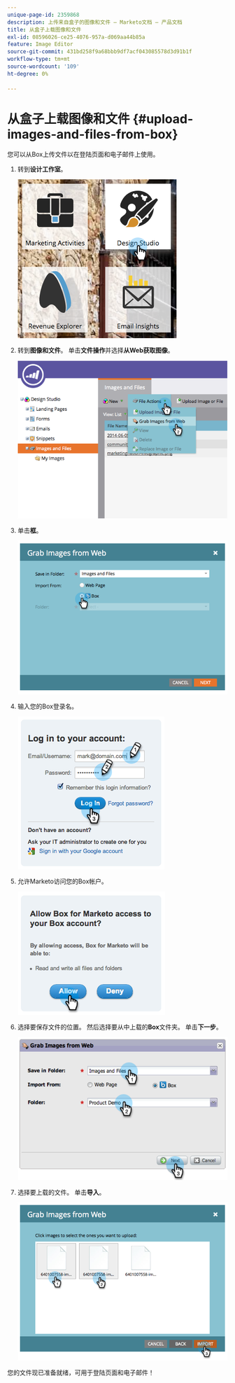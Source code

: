 ```yaml
---
unique-page-id: 2359868
description: 上传来自盒子的图像和文件 — Marketo文档 — 产品文档
title: 从盒子上载图像和文件
exl-id: 08596026-ce25-4076-957a-d069aa44b85a
feature: Image Editor
source-git-commit: 431bd258f9a68bbb9df7acf043085578d3d91b1f
workflow-type: tm+mt
source-wordcount: '109'
ht-degree: 0%

---
```


# 从盒子上载图像和文件 {#upload-images-and-files-from-box}

您可以从Box上传文件以在登陆页面和电子邮件上使用。

1. 转到&#x200B;**设计工作室**。

   ![](assets/designstudio-3.png)

1. 转到&#x200B;**图像和文件**。 单击&#x200B;**文件操作**&#x200B;并选择&#x200B;**从Web获取图像**。

   ![](assets/image2014-9-16-12-3a50-3a40.png)

1. 单击&#x200B;**框**。

   ![](assets/image2014-9-16-12-3a50-3a56.png)

1. 输入您的Box登录名。

   ![](assets/image2014-9-16-12-3a51-3a10.png)

1. 允许Marketo访问您的Box帐户。

   ![](assets/image2014-9-16-12-3a51-3a28.png)

1. 选择要保存文件的位置。 然后选择要从中上载的&#x200B;**Box**&#x200B;文件夹。 单击&#x200B;**下一步**。

   ![](assets/image2014-9-16-12-3a51-3a59.png)

1. 选择要上载的文件。 单击&#x200B;**导入**。

   ![](assets/image2014-9-16-12-3a52-3a15.png)

您的文件现已准备就绪，可用于登陆页面和电子邮件！

